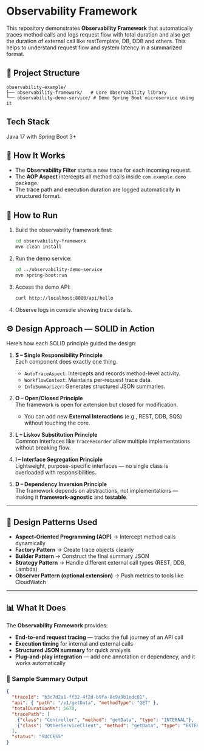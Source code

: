 
# Observability Framework

This repository demonstrates **Observability Framework** that automatically traces method calls and logs request flow with total duration and also get the duration of external call like restTemplate, DB, DDB and others. This helps to understand request flow and system latency in a summarized format.

## 📘 Project Structure

```
observability-example/
├── observability-framework/   # Core Observability library
└── observability-demo-service/ # Demo Spring Boot microservice using it
```

## Tech Stack
Java 17 with Spring Boot 3+

## 🚀 How It Works

- The **Observability Filter** starts a new trace for each incoming request.
- The **AOP Aspect** intercepts all method calls inside `com.example.demo` package.
- The trace path and execution duration are logged automatically in structured format.



## 🧩 How to Run

1. Build the observability framework first:
   ```bash
   cd observability-framework
   mvn clean install
   ```

2. Run the demo service:
   ```bash
   cd ../observability-demo-service
   mvn spring-boot:run
   ```

3. Access the demo API:
   ```bash
   curl http://localhost:8080/api/hello
   ```

4. Observe logs in console showing trace details.


## ⚙️ Design Approach — SOLID in Action  

Here’s how each SOLID principle guided the design:  

1. **S – Single Responsibility Principle**  
   Each component does exactly one thing.  
   - `AutoTraceAspect`: Intercepts and records method-level activity.  
   - `WorkflowContext`: Maintains per-request trace data.  
   - `InfoSummarizer`: Generates structured JSON summaries.  

2. **O – Open/Closed Principle**  
   The framework is open for extension but closed for modification.  
   - You can add new **External Interactions** (e.g., REST, DDB, SQS) without touching the core.  

3. **L – Liskov Substitution Principle**  
   Common interfaces like `TraceRecorder` allow multiple implementations without breaking flow.  

4. **I – Interface Segregation Principle**  
   Lightweight, purpose-specific interfaces — no single class is overloaded with responsibilities.  

5. **D – Dependency Inversion Principle**  
   The framework depends on abstractions, not implementations — making it **framework-agnostic** and **testable**.  

---

## 🧩 Design Patterns Used  

- **Aspect-Oriented Programming (AOP)** → Intercept method calls dynamically  
- **Factory Pattern** → Create trace objects cleanly  
- **Builder Pattern** → Construct the final summary JSON  
- **Strategy Pattern** → Handle different external call types (REST, DDB, Lambda)  
- **Observer Pattern (optional extension)** → Push metrics to tools like CloudWatch  

---

## 📊 What It Does  

The **Observability Framework** provides:  

- **End-to-end request tracing** — tracks the full journey of an API call  
- **Execution timing** for internal and external calls  
- **Structured JSON summary** for quick analysis  
- **Plug-and-play integration** — add one annotation or dependency, and it works automatically  

### 🧾 Sample Summary Output  

```json
{
  "traceId": "b3c7d2a1-ff32-4f2d-b9fa-8c9a9b1edc01",
  "api": { "path": "/v1/getData", "methodType": "GET" },
  "totalDurationMs": 1670,
  "tracePath": [
    {"class": "Controller", "method": "getData", "type": "INTERNAL"},
    {"class": "OtherServiceClient", "method": "getData", "type": "EXTERNAL", "interaction": "REST", "durationMs": 540}
  ],
  "status": "SUCCESS"
}
